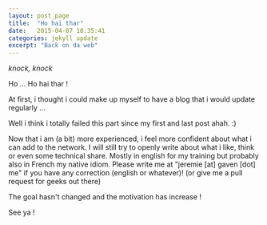 ```yaml
---
layout: post_page
title:  "Ho hai thar"
date:   2015-04-07 10:35:41
categories: jekyll update
excerpt: "Back on da web"
---
```


*knock, knock*

Ho ... Ho hai thar !

At first, i thought i could make up myself to have a blog that i would update regularly ...

Well i think i totally failed this part since my first and last post ahah. :)

Now that i am (a bit) more experienced, i feel more confident about what i can add to the network. I will still try to openly write about what i like, think or even some technical share. Mostly in english for my training but probably also in French my native idiom. Please write me at "jeremie [at] gaven [dot] me" if you have any correction (english or whatever)! (or give me a pull request for geeks out there)

The goal hasn't changed and the motivation has increase !

See ya !
